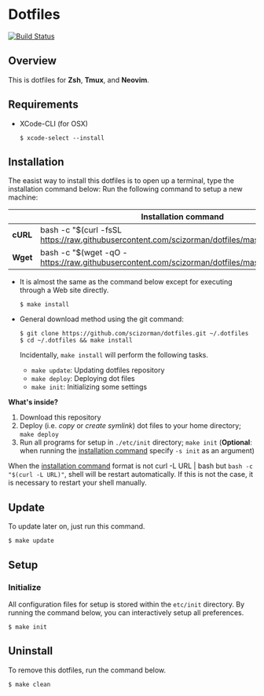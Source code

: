 # Dotfiles

[![Build Status](https://travis-ci.org/scizorman/dotfiles.svg?branch=master)](https://travis-ci.org/scizorman/dotfiles)


## Overview
This is dotfiles for **Zsh**, **Tmux**, and **Neovim**. 


## Requirements
- XCode-CLI (for OSX)

    ```console
    $ xcode-select --install
    ```


## Installation
The easist way to install this dotfiles is to open up a terminal, type the installation command below: Run the following command to setup a new machine:

<table>
  <thead>
    <tr>
      <th></th>
      <th><a name="oneliner">Installation command</a></th>
    </tr>
  </thead>
  <tbody>
    <tr>
      <td><strong>cURL</strong></td>
      <td>bash -c "$(curl -fsSL <a href="https://raw.githubusercontent.com/scizorman/dotfiles/master/etc/install">https://raw.githubusercontent.com/scizorman/dotfiles/master/etc/install.sh</a>)"</td>
    </tr>
    <tr>
      <td><strong>Wget</strong></td>
      <td>bash -c "$(wget -qO - <a href="https://raw.githubusercontent.com/scizorman/dotfiles/master/etc/install">https://raw.githubusercontent.com/scizorman/dotfiles/master/etc/install.sh</a>)"</td>
    </tr>
  </tbody>
</table>

- It is almost the same as the command below except for executing through a Web site directly.

  ```console
  $ make install
  ```

- General download method using the git command:

  ```console
  $ git clone https://github.com/scizorman/dotfiles.git ~/.dotfiles
  $ cd ~/.dotfiles && make install
  ```

  Incidentally, `make install` will perform the following tasks.

  - `make update`: Updating dotfiles repository
  - `make deploy`: Deploying dot files
  - `make init`: Initializing some settings

**What's inside?**
1. Download this repository
1. Deploy (i.e. *copy* or *create symlink*) dot files to your home directory; `make deploy`
1. Run all programs for setup in `./etc/init` directory; `make init` (**Optional**: when running the [installation command](#oneliner) specify `-s init` as an argument)

When the [installation command](#onliner) format is not curl -L URL | bash but `bash -c "$(curl -L URL)"`, shell will be restart automatically. If this is not the case, it is necessary to restart your shell manually.


## Update
To update later on, just run this command.

  ```console
  $ make update
  ```

## Setup

### Initialize
All configuration files for setup is stored within the `etc/init` directory. By running the command below, you can interactively setup all preferences.

  ```console
  $ make init
  ```

## Uninstall
To remove this dotfiles, run the command below.

  ```console
  $ make clean
  ```
